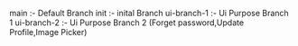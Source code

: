 main :- Default Branch
init :- inital Branch
ui-branch-1 :- Ui Purpose Branch 1
ui-branch-2 :- Ui Purpose Branch 2 (Forget password,Update Profile,Image Picker)